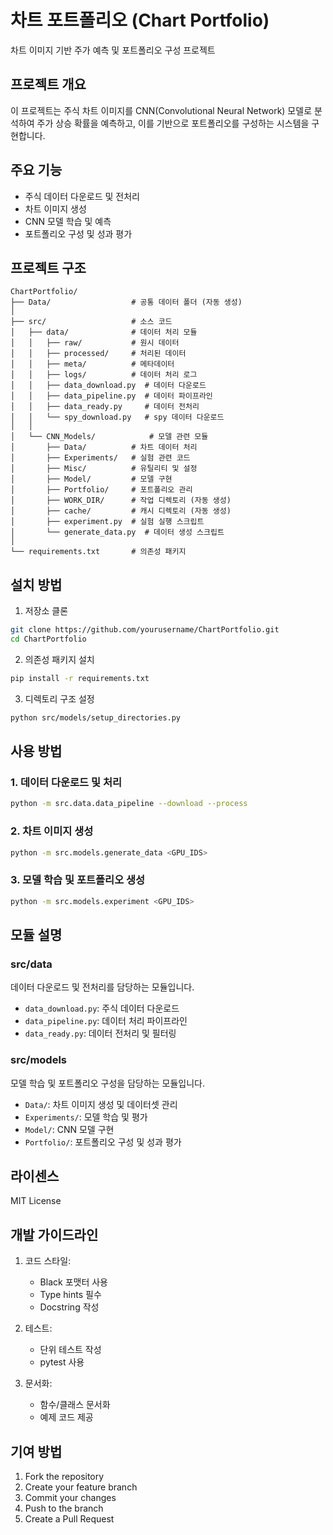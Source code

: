 # 차트 포트폴리오 (Chart Portfolio)

차트 이미지 기반 주가 예측 및 포트폴리오 구성 프로젝트

## 프로젝트 개요

이 프로젝트는 주식 차트 이미지를 CNN(Convolutional Neural Network) 모델로 분석하여 주가 상승 확률을 예측하고, 이를 기반으로 포트폴리오를 구성하는 시스템을 구현합니다.

## 주요 기능

- 주식 데이터 다운로드 및 전처리
- 차트 이미지 생성
- CNN 모델 학습 및 예측
- 포트폴리오 구성 및 성과 평가

## 프로젝트 구조

```
ChartPortfolio/
├── Data/                  # 공통 데이터 폴더 (자동 생성)
│
├── src/                   # 소스 코드
│   ├── data/              # 데이터 처리 모듈
│   │   ├── raw/           # 원시 데이터
│   │   ├── processed/     # 처리된 데이터
│   │   ├── meta/          # 메타데이터
│   │   ├── logs/          # 데이터 처리 로그
│   │   ├── data_download.py  # 데이터 다운로드
│   │   ├── data_pipeline.py  # 데이터 파이프라인
│   │   ├── data_ready.py     # 데이터 전처리
│   │   └── spy_download.py   # spy 데이터 다운로드
│   │
│   └── CNN_Models/            # 모델 관련 모듈
│       ├── Data/          # 차트 데이터 처리
│       ├── Experiments/   # 실험 관련 코드
│       ├── Misc/          # 유틸리티 및 설정
│       ├── Model/         # 모델 구현
│       ├── Portfolio/     # 포트폴리오 관리
│       ├── WORK_DIR/      # 작업 디렉토리 (자동 생성)
│       ├── cache/         # 캐시 디렉토리 (자동 생성)
│       ├── experiment.py  # 실험 실행 스크립트
│       └── generate_data.py  # 데이터 생성 스크립트
│
└── requirements.txt       # 의존성 패키지
```

## 설치 방법

1. 저장소 클론

```bash
git clone https://github.com/yourusername/ChartPortfolio.git
cd ChartPortfolio
```

2. 의존성 패키지 설치

```bash
pip install -r requirements.txt
```

3. 디렉토리 구조 설정

```bash
python src/models/setup_directories.py
```

## 사용 방법

### 1. 데이터 다운로드 및 처리

```bash
python -m src.data.data_pipeline --download --process
```

### 2. 차트 이미지 생성

```bash
python -m src.models.generate_data <GPU_IDS>
```

### 3. 모델 학습 및 포트폴리오 생성

```bash
python -m src.models.experiment <GPU_IDS>
```

## 모듈 설명

### src/data

데이터 다운로드 및 전처리를 담당하는 모듈입니다.

- `data_download.py`: 주식 데이터 다운로드
- `data_pipeline.py`: 데이터 처리 파이프라인
- `data_ready.py`: 데이터 전처리 및 필터링

### src/models

모델 학습 및 포트폴리오 구성을 담당하는 모듈입니다.

- `Data/`: 차트 이미지 생성 및 데이터셋 관리
- `Experiments/`: 모델 학습 및 평가
- `Model/`: CNN 모델 구현
- `Portfolio/`: 포트폴리오 구성 및 성과 평가

## 라이센스

MIT License

## 개발 가이드라인

1. 코드 스타일:
   - Black 포맷터 사용
   - Type hints 필수
   - Docstring 작성

2. 테스트:
   - 단위 테스트 작성
   - pytest 사용

3. 문서화:
   - 함수/클래스 문서화
   - 예제 코드 제공

## 기여 방법

1. Fork the repository
2. Create your feature branch
3. Commit your changes
4. Push to the branch
5. Create a Pull Request

